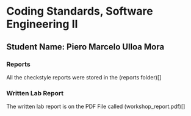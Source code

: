# Coding Standards, Software Engineering II

## Student Name: Piero Marcelo Ulloa Mora

### Reports

All the checkstyle reports were stored in the (reports folder)[]

### Written Lab Report

The written lab report is on the PDF File called (workshop_report.pdf)[]